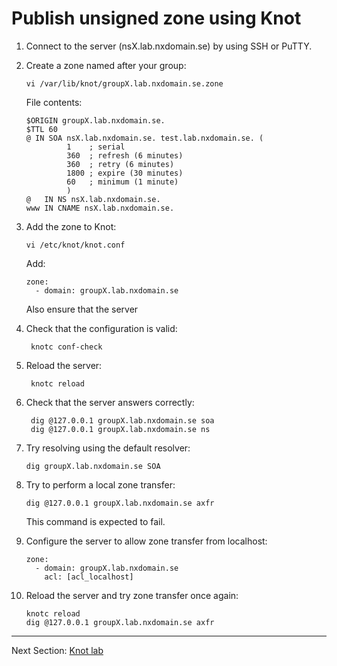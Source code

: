 # Publish unsigned zone using Knot

1.  Connect to the server (nsX.lab.nxdomain.se) by using SSH or PuTTY.

2.  Create a zone named after your group:

        vi /var/lib/knot/groupX.lab.nxdomain.se.zone

    File contents:

        $ORIGIN groupX.lab.nxdomain.se.
        $TTL 60
        @ IN SOA nsX.lab.nxdomain.se. test.lab.nxdomain.se. (
                 1    ; serial
                 360  ; refresh (6 minutes)
                 360  ; retry (6 minutes)
                 1800 ; expire (30 minutes)
                 60   ; minimum (1 minute)
                 )
        @   IN NS nsX.lab.nxdomain.se.
        www IN CNAME nsX.lab.nxdomain.se.

3.  Add the zone to Knot:

        vi /etc/knot/knot.conf

    Add:
    
        zone:
          - domain: groupX.lab.nxdomain.se

    Also ensure that the server

4. Check that the configuration is valid:

        knotc conf-check

5. Reload the server:

        knotc reload

6. Check that the server answers correctly:

        dig @127.0.0.1 groupX.lab.nxdomain.se soa
        dig @127.0.0.1 groupX.lab.nxdomain.se ns

7.  Try resolving using the default resolver:

        dig groupX.lab.nxdomain.se SOA

8.  Try to perform a local zone transfer:

        dig @127.0.0.1 groupX.lab.nxdomain.se axfr

    This command is expected to fail.

9.  Configure the server to allow zone transfer from localhost:

        zone:
          - domain: groupX.lab.nxdomain.se
            acl: [acl_localhost]

10. Reload the server and try zone transfer once again:

        knotc reload
        dig @127.0.0.1 groupX.lab.nxdomain.se axfr


---
Next Section: [Knot lab](knot-dnssec.md)
